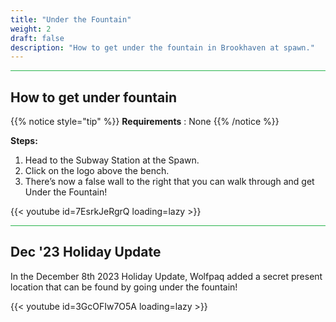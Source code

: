 ```yaml
---
title: "Under the Fountain"
weight: 2
draft: false
description: "How to get under the fountain in Brookhaven at spawn."
---
```



<hr style="background-color: #28b44c" size=8>

## How to get under fountain
{{% notice style="tip" %}}
**Requirements** : None
{{% /notice %}}

**Steps:**
1. Head to the Subway Station at the Spawn.
1. Click on the logo above the bench.
1. There’s now a false wall to the right that you can walk through and get Under the Fountain!

{{< youtube id=7EsrkJeRgrQ loading=lazy >}}

<hr style="background-color: #28b44c" size=8>

## Dec '23 Holiday Update

In the December 8th 2023 Holiday Update, Wolfpaq added a secret present location that can be found by going under the fountain!

{{< youtube id=3GcOFIw7O5A loading=lazy >}}